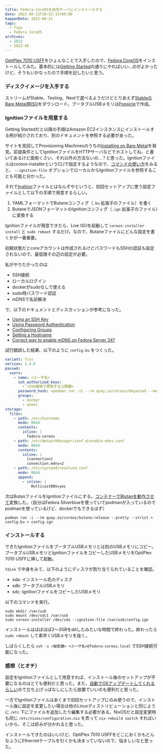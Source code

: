 ```yaml
---
title: Fedora CoreOSを自宅サーバにインストールする
date: 2022-08-21T10:52:32+09:00
happenDate: 2022-08-21
tags:
  - Tips
  - Fedora CoreOS
archives:
  - 2022
  - 2022-08
---
```


[OptiPlex 7010 USFF](https://www.dell.com/support/home/ja-jp/product-support/product/optiplex-7010/docs)をひょんなことで入手したので、[Fedora CoreOS](https://getfedora.org/ja/coreos?stream=stable)をインストールしてみた。基本的には[Getting Started](https://docs.fedoraproject.org/en-US/fedora-coreos/getting-started/)の通りにやればいい…のがよかったけど、そうもいかなったので手順を記したいと思う。

### ディスクイメージを入手する

ストリームがStable、Testing、Nextで選べるようだけどとりあえず[StableのBare Metal用ISO](https://getfedora.org/ja/coreos/download?tab=metal_virtualized&stream=stable&arch=x86_64)をダウンロード。ブータブルUSBメモリは[Popsicle](https://github.com/pop-os/popsicle)で作成。

### Ignitionファイルを用意する

Getting Startedだと以降の手順はAmazon EC2インスタンスにインストールする例が紹介されており、別のドキュメントを参照する必要があった。

サイトを見回してProvisioning Machinesのうちの[Installing on Bare Metal](https://docs.fedoraproject.org/en-US/fedora-coreos/bare-metal/)を発見。前提条件としてIgnitionファイルをHTTPサーバなどでホストしてね、と書いてあるけど面倒くさい、それ以外の方法ないの…？と思った。Ignitionファイルはcoreos-installerというCLIで指定するようなので、[コマンドの使い方](https://coreos.github.io/coreos-installer/cmd/install/)をみると、 `--ignition-file` オプションでローカルからIgnitionファイルを参照することも可能と分かった。

それで[Ingition](https://docs.fedoraproject.org/en-US/fedora-coreos/producing-ign/)ファイルとはなんぞやというと、初回セットアップに使う設定ファイルとして以下の手順で用意するらしい。

1. YAMLフォーマットでButaneコンフィグ（`.bu` 拡張子のファイル）を書く
2. ButaneでJSONフォーマットのIgnitionコンフィグ（`.ign` 拡張子のファイル）に変換する

Ignitionファイルが用意できたら、Live ISOを起動して `coreos-installer install` と `sudo reboot` するだけ。なので、Butaneファイルにどんな設定を書くかが一番重要。


初期状態だとcoreアカウントは作成されるけどパスワードもSSHの認証も設定されないので、最低限その辺の設定が必要。

私がやりたかったのは

- SSH接続
- ローカルログイン
- dockerがsudoなしで使える
- sudo時パスワード認証
- mDNSで名前解決

で、以下のドキュメントとディスカッションが参考になった。

- [Using an SSH Key](https://docs.fedoraproject.org/en-US/fedora-coreos/authentication/#_using_an_ssh_key)
- [Using Password Authentication](https://docs.fedoraproject.org/en-US/fedora-coreos/authentication/#_using_password_authentication)
- [Configuring Groups](https://docs.fedoraproject.org/en-US/fedora-coreos/authentication/#_configuring_groups)
- [Setting a Hostname](https://docs.fedoraproject.org/en-US/fedora-coreos/hostname/)
- [Correct way to enable mDNS on Fedora Server 34?](https://discussion.fedoraproject.org/t/correct-way-to-enable-mdns-on-fedora-server-34/34641)

試行錯誤した結果、以下のように `config.bu` をつくった。

```yaml
variant: fcos
version: 1.4.0
passwd:
  users:
    - name: <ユーザ名>
      ssh_authorized_keys:
        - <SSH接続で使用する公開鍵>
      password_hash: <podman run -it --rm quay.io/coreos/mkpasswd --method=yescryptして得られるハッシュ>
      groups:
        - docker
        - wheel
storage:
  files:
    - path: /etc/hostname
      mode: 0644
      contents:
        inline: |
          fedora-coreos
    - path: /etc/NetworkManager/conf.d/enable-mdns.conf
      mode: 0644
      contents:
        inline: |
          [connection]
          connection.mdns=2
    - path: /etc/systemd/resolved.conf
      mode: 0644
      append:
        - inline: |
            MulticastDNS=yes
```

次はButanファイルをIgnitionファイルにする。[コンテナーでBlutanを動作させて](https://docs.fedoraproject.org/en-US/fedora-coreos/producing-ign/#_via_a_container_with_podman_or_docker)変換した。（自分はFedora Silverblueを使っていてpodmanが入っているのでpodmanを使っているけど、dockerでもできるはず）

```shell
podman run -i --rm quay.io/coreos/butane:release --pretty --strict < config.bu > config.ign
```

### インストールする

できたIgnitionファイルをブータブルUSBメモリとは別のUSBメモリにコピー。ブータブルUSBメモリとIgnitionファイルをコピーしたUSBメモリをOptiPlex 7010 USFFに挿して起動。

`fdisk` で中身をみて、以下のようにディスクが割り当てられていることを確認。

- sda: インストール先のディスク
- sdb: ブータブルUSBメモリ
- sdc: IgnitionファイルをコピーしたUSBメモリ

以下のコマンドを実行。

```
sudo mkdir /var/usb
sudo mount /dev/sdc1 /var/usb
sudo coreos-installer /dev/sda --ignition-file /var/usb/config.ign
```

インストールはほぼほぼ2～3GBをddしたみたいな時間で終わった。終わったら `sudo reboot` して素早くUSBメモリを抜く。

しばらくしたら `ssh -i <秘密鍵> <ユーザ名>@fedora-coreos.local` でSSH接続可能になった。

### 感想（とオチ）

設定をIgnitionファイルとして用意すれば、インストール後のセットアップが不要になるのはとても便利だと思った。また、[自動でOSアップデートしてくれるらしい](https://docs.fedoraproject.org/en-US/fedora-coreos/auto-updates/)ので立ち上げっぱなしにしたら放置でいいのも便利だと思った。

一方でIgnitionファイルはあくまで初回セットアップにのみ使うので、インストール後に設定を変更したい場合は他のLinuxディストリビューションと同じように `/etc` 下にファイルを追加したり編集する必要がある。NixOSだと設定変更時も同じ `/etc/nixos/configuration.nix` を弄って `nix-rebuild switch` すればいいから、そこは好みが分かれると思った。

インストールできたのはいいけど、OptiPlex 7010 USFFをどこにおくかもどんなふうにEthernetケーブルを引くかも決まっていないので、悩ましいなと思った。
